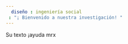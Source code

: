 ```yaml
---
  diseño : ingeniería social
 : "¡ Bienvenido a nuestra investigación! "
---
```

Su texto ¡ayuda
mrx
